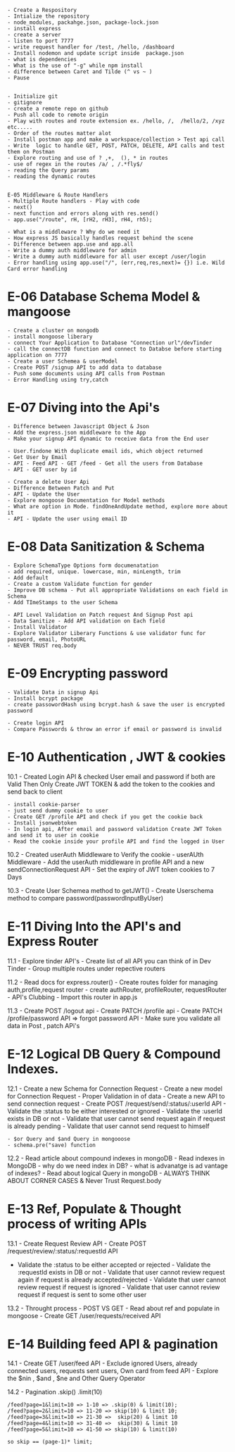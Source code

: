     - Create a Respository
    - Intialize the repository
    - node_modules, packahge.json, package-lock.json
    - install express
    - create a server
    - listen to port 7777
    - write request handler for /test, /hello, /dashboard
    - Install nodemon and update script inside  package.json
    - what is dependencies
    - What is the use of "-g" while npm install
    - difference between Caret and Tilde (^ vs ~ )
    - Pause


    - Initialize git
    - gitignore
    - create a remote repo on github
    - Push all code to remote origin
    - Play with routes and route extension ex. /hello, /,  /hello/2, /xyz etc.....
    - Order of the routes matter alot
    - Install postman app and make a workspace/collection > Test api call
    - Write  logic to handle GET, POST, PATCH, DELETE, API calls and test them on Postman
    - Explore routing and use of ? ,+,  (), * in routes
    - use of regex in the routes /a/ , /.*fly$/
    - reading the Query params
    - reading the dynamic routes


    E-05 Middleware & Route Handlers
    - Multiple Route handlers - Play with code
    - next()
    - next function and errors along with res.send()
    - app.use("/route", rH, [rH2, rH3], rH4, rh5);

    - What is a middleware ? Why do we need it
    - How express JS basically handles request behind the scene
    - Difference between app.use and app.all
    - Write a dummy auth middleware for admin
    - Write a dummy auth middleware for all user except /user/login
    - Error handling using app.use("/", (err,req,res,next)= {}) i.e. Wild Card error handling

# E-06 Database Schema Model & mangoose

    - Create a cluster on mongodb
    - install mongoose liberary
    - connect Your Application to Database "Connection url"/devTinder
    - call the connectDB function and connect to Databse before starting application on 7777
    - Create a user Schemea & userModel
    - Create POST /signup API to add data to database
    - Push some documents using API calls from Postman
    - Error Handling using try,catch

# E-07 Diving into the Api's

    - Difference between Javascript Object & Json
    - Add the express.json middleware to the App
    - Make your signup API dynamic to receive data from the End user

    - User.findone With duplicate email ids, which object returned
    - Get User by Email
    - API - Feed API - GET /feed - Get all the users from Database
    - API - GET user by id

    - Create a delete User Api
    - Difference Between Patch and Put
    - API - Update the User
    - Explore mongoose Documentation for Model methods
    - What are option in Mode. findOneAndUpdate method, explore more about it
    - API - Update the user using email ID

# E-08 Data Sanitization & Schema

    - Explore SchemaType Options form documenatation
    - add required, unique. lowercase, min, minLength, trim
    - Add default
    - Create a custom Validate function for gender
    - Improve DB schema - Put all appropriate Validations on each field in Schema
    - Add TImeStamps to the user Schema

    - API Level Validation on Patch request And Signup Post api
    - Data Sanitize - Add API validation on Each field
    - Install Validator
    - Explore Validator Liberary Functions & use validator func for password, email, PhotoURL
    - NEVER TRUST req.body

# E-09 Encrypting password

    - Validate Data in signup Api
    - Install bcrypt package
    - create passowordHash using bcrypt.hash & save the user is encrypted password

    - Create login API
    - Compare Passwords & throw an error if email or password is invalid

# E-10 Authentication , JWT & cookies

10.1 - Created Login API & checked User email and password if both are Valid Then Only Create JWT TOKEN & add the token to the cookies and send back to client

    - install cookie-parser
    - just send dummy cookie to user
    - Create GET /profile API and check if you get the cookie back
    - Install jsonwebtoken
    - In login api, After email and password validation Create JWT Token and send it to user in cookie
    - Read the cookie inside your profile API and find the logged in User

10.2 - Created userAuth Middleware to Verify the cookie - userAUth Middleware - Add the userAuth middleware in profile API and a new sendConnectionRequest API - Set the expiry of JWT token cookies to 7 Days

10.3 - Create User Schemea method to getJWT() - Create Userschema method to compare password(passwordInputByUser)

# E-11 Diving Into the API's and Express Router

11.1 - Explore tinder API's - Create list of all API you can think of in Dev Tinder - Group multiple routes under repective routers

11.2 - Read docs for express.router() - Create routes folder for managing auth,profile,request router - create authRouter, profileRouter, requestRouter - API's Clubbing - Import this router in app.js

11.3 - Create POST /logout api - Create PATCH /profile api - Create PATCH /profile/password API => forgot password API - Make sure you validate all data in Post , patch APi's

# E-12 Logical DB Query & Compound Indexes.

12.1 - Create a new Schema for Connection Request - Create a new model for Connection Request - Proper Validation in of data - Create a new API to send connection request - Create POST /request/send/:status/:userId API - Validate the :status to be either interested or ignored - Validate the :userId exists in DB or not - Validate that user cannot send request again if request is already pending - Validate that user cannot send request to himself

    - $or Query and $and Query in mongooose
    - schema.pre("save) function

12.2 - Read article about compound indexes in mongoDB - Read indexes in MongoDB - why do we need index in DB? - what is advanatge is ad
vantage of indexes? - Read about logical Query in mongoDB - ALWAYS THINK ABOUT CORNER CASES & Never Trust Request.body

# E-13 Ref, Populate & Thought process of writing APIs

13.1 - Create Request Review API - Create POST /request/review/:status/:requestId API  
 - Validate the :status to be either accepted or rejected - Validate the :requestId exists in DB or not - Validate that user cannot review request again if request is already accepted/rejected - Validate that user cannot review request if request is ignored - Validate that user cannot review request if request is sent to some other user

13.2 - Throught process - POST VS GET - Read about ref and populate in mongoose - Create GET /user/requests/received API

# E-14 Building feed API & pagination

14.1 - Create GET /user/feed API - Exclude ignored Users, already connected users, requests sent users, Own card from feed API - Explore the $nin , $and , $ne and Other Query Operator

14.2 - Pagination .skip() .limit(10)

    /feed?page=1&limit=10 => 1-10 => .skip(0) & limit(10);
    /feed?page=2&limit=10 => 11-20 => skip(10) & limit 10;
    /feed?page=3&limit=10 => 21-30 =>  skip(20) & limit 10
    /feed?page=4&limit=10 => 31-40 =>  skip(30) & limit 10
    /feed?page=5&limit=10 => 41-50 => skip(10) & limit(10)

    so skip == (page-1)* limit;


    
